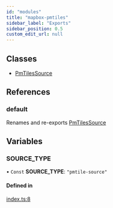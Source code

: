 ```yaml
---
id: "modules"
title: "mapbox-pmtiles"
sidebar_label: "Exports"
sidebar_position: 0.5
custom_edit_url: null
---
```


## Classes

- [PmTilesSource](classes/PmTilesSource.md)

## References

### default

Renames and re-exports [PmTilesSource](classes/PmTilesSource.md)

## Variables

### SOURCE\_TYPE

• `Const` **SOURCE\_TYPE**: ``"pmtile-source"``

#### Defined in

[index.ts:8](https://github.com/am2222/mapbox-pmtiles/blob/0f8d916/src/index.ts#L8)
